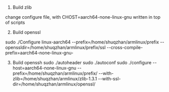 1. Build zlib

change configure file, with CHOST=aarch64-none-linux-gnu written in top of scripts

2. Build openssl

sudo ./Configure linux-aarch64 --prefix=/home/shuqzhan/armlinux/prefix --openssldir=/home/shuqzhan/armlinux/prefix/ssl --cross-compile-prefix=aarch64-none-linux-gnu-

3. Build openssh
sudo ./autoheader
sudo ./autoconf
sudo ./configure --host=aarch64-none-linux-gnu --prefix=/home/shuqzhan/armlinux/prefix/ --with-zlib=/home/shuqzhan/armlinux/zlib-1.3.1 --with-ssl-dir=/home/shuqzhan/armlinux/openssl/

